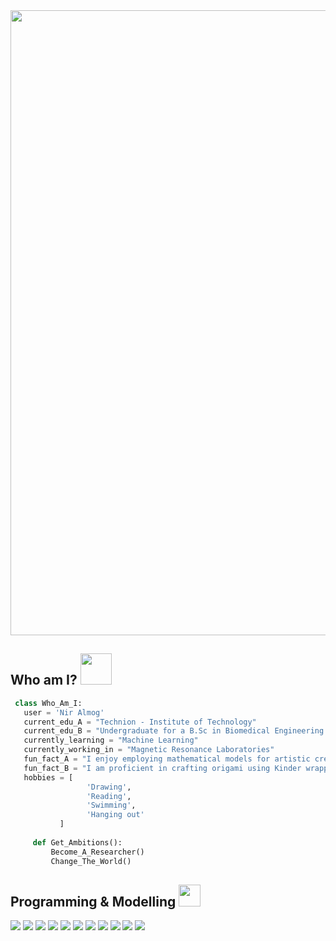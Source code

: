 <img src="https://github.com/Nir-Al/Nir-Al/assets/140895618/37d6e68e-cbad-48d3-8d35-46b48ee1a9f9" width="1000">

## Who am I? <img src="https://github.com/Nir-Al/Nir-Al/assets/140895618/29c90741-cb14-4519-ba6c-3cf49204a9ac" width="50">

 ```python
  class Who_Am_I:
    user = 'Nir Almog'
	current_edu_A = "Technion - Institute of Technology"
    current_edu_B = "Undergraduate for a B.Sc in Biomedical Engineering and Physics"
    currently_learning = "Machine Learning"
    currently_working_in = "Magnetic Resonance Laboratories"
    fun_fact_A = "I enjoy employing mathematical models for artistic creation"
    fun_fact_B = "I am proficient in crafting origami using Kinder wrappings"
	hobbies = [
                  'Drawing',
                  'Reading',
	              'Swimming',
	              'Hanging out'
			]
	
	  def Get_Ambitions():
		  Become_A_Researcher()
		  Change_The_World()

 ```

## Programming & Modelling <img src = "https://i.pinimg.com/originals/65/c4/f4/65c4f452571be1261e9c623f7da488ac.gif" width = 35px>
<p>
    <a href="#"><img src="https://img.shields.io/badge/Python-blue"></a>
    <a href="#"><img src="https://img.shields.io/badge/MATLAB-orange"></a>
    <a href="#"><img src="https://img.shields.io/badge/Julia-purple"></a>
    <a href="#"><img src="https://img.shields.io/badge/Simulink-red"></a>
    <a href="#"><img src="https://img.shields.io/badge/Simscape-7298cf"></a>
    <a href="#"><img src="https://img.shields.io/badge/VSCode-287ef7"></a> 
    <a href="#"><img src="https://img.shields.io/badge/Rhino-bd0404"></a> 
    <a href="#"><img src="https://img.shields.io/badge/ANSYS-Maxwell-f7ce28"></a> 
    <a href="#"><img src="https://img.shields.io/badge/Autodesk-Fusion-ff9a26"></a> 
    <a href="#"><img src="https://img.shields.io/badge/Autodesk-Inventor-ebbe09"></a> 
    <a href="#"><img src="https://img.shields.io/badge/LT-Spice-820707"></a> 
</p>


